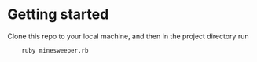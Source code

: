 # Getting started

Clone this repo to your local machine, and then in the project directory run
```
    ruby minesweeper.rb
```
